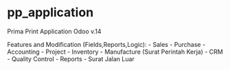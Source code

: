 # pp_application
Prima Print Application Odoo v.14

Features and Modification (Fields,Reports,Logic):
        - Sales
        - Purchase
        - Accounting
        - Project
        - Inventory
        - Manufacture (Surat Perintah Kerja)
        - CRM
        - Quality Control
        - Reports
        - Surat Jalan Luar
